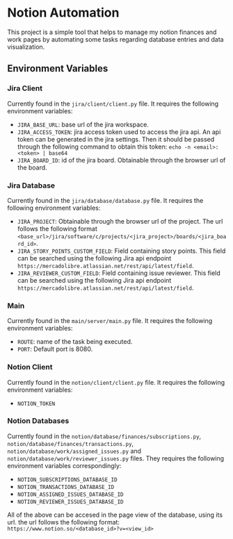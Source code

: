# Notion Automation

This project is a simple tool that helps to manage my notion finances
and work pages by automating some tasks regarding
database entries and data visualization.

## Environment Variables

### Jira Client

Currently found in the `jira/client/client.py` file.
It requires the following environment variables:

- `JIRA_BASE_URL`: base url of the jira workspace.
- `JIRA_ACCESS_TOKEN`: jira access token used to access the jira api.
  An api token can be generated in the jira settings.
  Then it should be passed through the
  following command to obtain this token: `echo -n <email>:<token> | base64`
- `JIRA_BOARD_ID`: id of the jira board. Obtainable through the
  browser url of the board.

### Jira Database

Currently found in the `jira/database/database.py` file.
It requires the following environment variables:

- `JIRA_PROJECT`: Obtainable through the browser url of the project.
  The url follows the following format
  `<base_url>/jira/software/c/projects/<jira_project>/boards/<jira_board_id>`.
- `JIRA_STORY_POINTS_CUSTOM_FIELD`: Field containing story points.
  This field can be searched using the following Jira api endpoint
  `https://mercadolibre.atlassian.net/rest/api/latest/field`.
- `JIRA_REVIEWER_CUSTOM_FIELD`: Field containing issue reviewer.
  This field can be searched using the following Jira api endpoint
  `https://mercadolibre.atlassian.net/rest/api/latest/field`.

### Main

Currently found in the `main/server/main.py` file.
It requires the following environment variables:

- `ROUTE`: name of the task being executed.
- `PORT`: Default port is 8080.

### Notion Client

Currently found in the `notion/client/client.py` file.
It requires the following environment variables:

- `NOTION_TOKEN`

### Notion Databases

Currently found in the
`notion/database/finances/subscriptions.py`,
`notion/database/finances/transactions.py`,
`notion/database/work/assigned_issues.py`
and `notion/database/work/reviewer_issues.py` files.
They requires the following environment variables correspondingly:

- `NOTION_SUBSCRIPTIONS_DATABASE_ID`
- `NOTION_TRANSACTIONS_DATABASE_ID`
- `NOTION_ASSIGNED_ISSUES_DATABASE_ID`
- `NOTION_REVIEWER_ISSUES_DATABASE_ID`

All of the above can be accesed in the page view of the database, using its url.
the url follows the following format: `https://www.notion.so/<database_id>?v=<view_id>`
